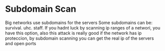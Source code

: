 # Subdomain Scan
Big networks use subdomains for the servers
Some subdomains can be: survival. uhc. staff. 
If you hadnt luck by scanning ip ranges of a networi, you have this option, also this attack is really good if the network has ip proteccion, by subdomain scanning you can get the real ip of the servers and open ports
